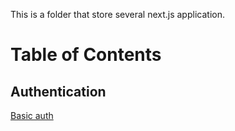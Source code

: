 This is a folder that store several next.js application.

# Table of Contents
## Authentication
[Basic auth](./nextjs-basic-auth/)